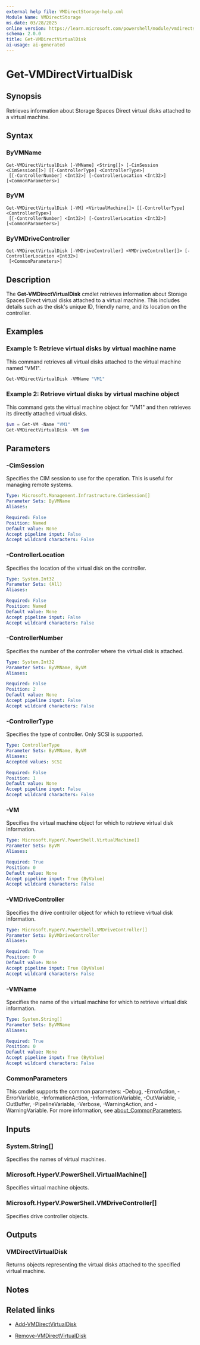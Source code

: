 ```yaml
---
external help file: VMDirectStorage-help.xml
Module Name: VMDirectStorage
ms.date: 03/28/2025
online version: https://learn.microsoft.com/powershell/module/vmdirectstorage/get-vmdirectvirtualdisk?view=windowsserver2025-ps&wt.mc_id=ps-gethelp
schema: 2.0.0
title: Get-VMDirectVirtualDisk
ai-usage: ai-generated
---
```


# Get-VMDirectVirtualDisk

## Synopsis

Retrieves information about Storage Spaces Direct virtual disks attached to a virtual machine.

## Syntax

### ByVMName

```
Get-VMDirectVirtualDisk [-VMName] <String[]> [-CimSession <CimSession[]>] [[-ControllerType] <ControllerType>]
 [[-ControllerNumber] <Int32>] [-ControllerLocation <Int32>] [<CommonParameters>]
```

### ByVM

```
Get-VMDirectVirtualDisk [-VM] <VirtualMachine[]> [[-ControllerType] <ControllerType>]
 [[-ControllerNumber] <Int32>] [-ControllerLocation <Int32>] [<CommonParameters>]
```

### ByVMDriveController

```
Get-VMDirectVirtualDisk [-VMDriveController] <VMDriveController[]> [-ControllerLocation <Int32>]
 [<CommonParameters>]
```

## Description

The **Get-VMDirectVirtualDisk** cmdlet retrieves information about Storage Spaces Direct virtual
disks attached to a virtual machine. This includes details such as the disk's unique ID, friendly
name, and its location on the controller.

## Examples

### Example 1: Retrieve virtual disks by virtual machine name

This command retrieves all virtual disks attached to the virtual machine named "VM1".

```powershell
Get-VMDirectVirtualDisk -VMName "VM1"
```

### Example 2: Retrieve virtual disks by virtual machine object

This command gets the virtual machine object for "VM1" and then retrieves its directly attached
virtual disks.

```powershell
$vm = Get-VM -Name "VM1"
Get-VMDirectVirtualDisk -VM $vm
```

## Parameters

### -CimSession

Specifies the CIM session to use for the operation. This is useful for managing remote systems.

```yaml
Type: Microsoft.Management.Infrastructure.CimSession[]
Parameter Sets: ByVMName
Aliases:

Required: False
Position: Named
Default value: None
Accept pipeline input: False
Accept wildcard characters: False
```

### -ControllerLocation

Specifies the location of the virtual disk on the controller.

```yaml
Type: System.Int32
Parameter Sets: (All)
Aliases:

Required: False
Position: Named
Default value: None
Accept pipeline input: False
Accept wildcard characters: False
```

### -ControllerNumber

Specifies the number of the controller where the virtual disk is attached.

```yaml
Type: System.Int32
Parameter Sets: ByVMName, ByVM
Aliases:

Required: False
Position: 2
Default value: None
Accept pipeline input: False
Accept wildcard characters: False
```

### -ControllerType

Specifies the type of controller. Only SCSI is supported.

```yaml
Type: ControllerType
Parameter Sets: ByVMName, ByVM
Aliases:
Accepted values: SCSI

Required: False
Position: 1
Default value: None
Accept pipeline input: False
Accept wildcard characters: False
```

### -VM

Specifies the virtual machine object for which to retrieve virtual disk information.

```yaml
Type: Microsoft.HyperV.PowerShell.VirtualMachine[]
Parameter Sets: ByVM
Aliases:

Required: True
Position: 0
Default value: None
Accept pipeline input: True (ByValue)
Accept wildcard characters: False
```

### -VMDriveController

Specifies the drive controller object for which to retrieve virtual disk information.

```yaml
Type: Microsoft.HyperV.PowerShell.VMDriveController[]
Parameter Sets: ByVMDriveController
Aliases:

Required: True
Position: 0
Default value: None
Accept pipeline input: True (ByValue)
Accept wildcard characters: False
```

### -VMName

Specifies the name of the virtual machine for which to retrieve virtual disk information.

```yaml
Type: System.String[]
Parameter Sets: ByVMName
Aliases:

Required: True
Position: 0
Default value: None
Accept pipeline input: True (ByValue)
Accept wildcard characters: False
```

### CommonParameters

This cmdlet supports the common parameters: -Debug, -ErrorAction, -ErrorVariable,
-InformationAction, -InformationVariable, -OutVariable, -OutBuffer, -PipelineVariable, -Verbose,
-WarningAction, and -WarningVariable. For more information, see
[about_CommonParameters](http://go.microsoft.com/fwlink/?LinkID=113216).

## Inputs

### System.String[]

Specifies the names of virtual machines.

### Microsoft.HyperV.PowerShell.VirtualMachine[]

Specifies virtual machine objects.

### Microsoft.HyperV.PowerShell.VMDriveController[]

Specifies drive controller objects.

## Outputs

### VMDirectVirtualDisk

Returns objects representing the virtual disks attached to the specified virtual machine.

## Notes

## Related links

- [Add-VMDirectVirtualDisk](Add-VMDirectVirtualDisk.md)

- [Remove-VMDirectVirtualDisk](Remove-VMDirectVirtualDisk.md)
